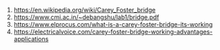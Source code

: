 1. https://en.wikipedia.org/wiki/Carey_Foster_bridge <br>
2. https://www.cmi.ac.in/~debangshu/lab1/bridge.pdf <br>
3. https://www.elprocus.com/what-is-a-carey-foster-bridge-its-working <br>
4. https://electricalvoice.com/carey-foster-bridge-working-advantages-applications <br>
